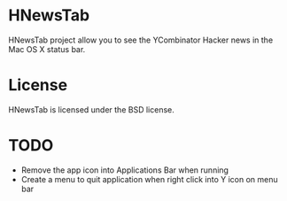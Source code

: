 # HNewsTab

HNewsTab project allow you to see the YCombinator Hacker news in the Mac OS X status bar.

# License

HNewsTab is licensed under the BSD license.

# TODO

- Remove the app icon into Applications Bar when running
- Create a menu to quit application when right click into Y icon on menu bar
